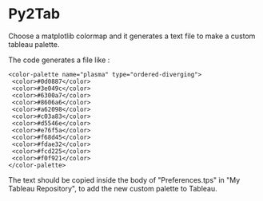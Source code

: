 # Py2Tab
 Choose a matplotlib colormap and it generates a text file to make a custom tableau palette. 


The code generates a file like :

 ```
<color-palette name="plasma" type="ordered-diverging">
  <color>#0d0887</color>
  <color>#3e049c</color>
  <color>#6300a7</color>
  <color>#8606a6</color>
  <color>#a62098</color>
  <color>#c03a83</color>
  <color>#d5546e</color>
  <color>#e76f5a</color>
  <color>#f68d45</color>
  <color>#fdae32</color>
  <color>#fcd225</color>
  <color>#f0f921</color>
</color-palette>
```


The text should be copied inside the body of "Preferences.tps" in "My Tableau Repository", to add the new custom palette to Tableau.
 
